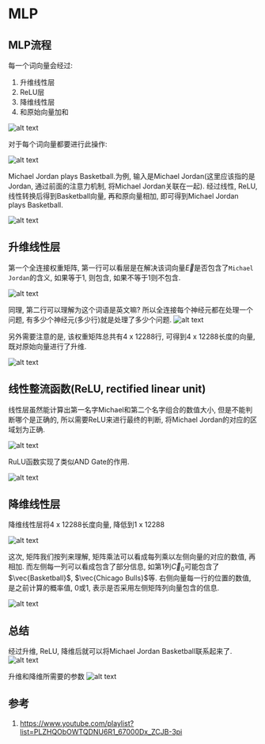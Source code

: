 # MLP


## MLP流程

每一个词向量会经过:
1. 升维线性层
2. ReLU层
3. 降维线性层
4. 和原始向量加和

![alt text](mlp/深度学习第7章.mp4_20250122_103515.750.jpg)

对于每个词向量都要进行此操作:

![alt text](mlp/深度学习第7章.mp4_20250122_103527.468.jpg)



Michael Jordan plays Basketball.为例, 输入是Michael Jordan(这里应该指的是Jordan, 通过前面的注意力机制, 将Michael Jordan关联在一起). 经过线性, ReLU, 线性转换后得到Basketball向量, 再和原向量相加, 即可得到Michael Jordan plays Basketball.

![alt text](mlp/深度学习第7章.mp4_20250122_103550.223.jpg)



## 升维线性层

第一个全连接权重矩阵, 第一行可以看层是在解决该词向量$\vec{E}$是否包含了`Michael Jordan`的含义, 如果等于1, 则包含, 如果不等于1则不包含.


![alt text](mlp/深度学习第7章.mp4_20250122_103923.612.jpg)

同理, 第二行可以理解为这个词语是英文嘛?
所以全连接每个神经元都在处理一个问题, 有多少个神经元(多少行)就是处理了多少个问题.
![alt text](mlp/深度学习第7章.mp4_20250122_103944.314.jpg)


另外需要注意的是, 该权重矩阵总共有4 x 12288行, 可得到4 x 12288长度的向量,  既对原始向量进行了升维.

![alt text](mlp/深度学习第7章.mp4_20250122_114850.151.jpg)



## 线性整流函数(ReLU, rectified linear unit)

线性层虽然能计算出第一名字Michael和第二个名字组合的数值大小, 但是不能判断哪个是正确的, 所以需要ReLU来进行最终的判断, 将Michael Jordan的对应的区域划为正确.

![alt text](mlp/深度学习第7章.mp4_20250122_104216.275.jpg)


RuLU函数实现了类似AND Gate的作用.

![alt text](mlp/深度学习第7章.mp4_20250122_104245.767.jpg)


## 降维线性层

降维线性层将4 x 12288长度向量, 降低到1 x 12288

![alt text](mlp/深度学习第7章.mp4_20250122_104400.991.jpg)


这次, 矩阵我们按列来理解, 矩阵乘法可以看成每列乘以左侧向量的对应的数值, 再相加. 而左侧每一列可以看成包含了部分信息, 如第1列$\vec{C}_0$可能包含了$\vec{Basketball}$, $\vec{Chicago Bulls}$等. 右侧向量每一行的位置的数值, 是之前计算的概率值, 0或1, 表示是否采用左侧矩阵列向量包含的信息. 

![alt text](mlp/深度学习第7章.mp4_20250122_104448.334.jpg)



## 总结


经过升维, ReLU, 降维后就可以将Michael Jordan Basketball联系起来了.
![alt text](mlp/深度学习第7章.mp4_20250122_104532.798.jpg)


升维和降维所需要的参数
![alt text](mlp/深度学习第7章.mp4_20250122_104611.257.jpg)



## 参考
1. https://www.youtube.com/playlist?list=PLZHQObOWTQDNU6R1_67000Dx_ZCJB-3pi